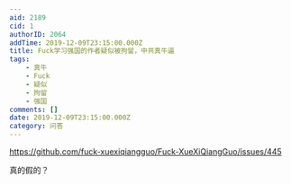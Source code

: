 ```yaml
---
aid: 2189
cid: 1
authorID: 2064
addTime: 2019-12-09T23:15:00.000Z
title: Fuck学习强国的作者疑似被拘留，中共真牛逼
tags:
    - 真牛
    - Fuck
    - 疑似
    - 拘留
    - 强国
comments: []
date: 2019-12-09T23:15:00.000Z
category: 问答
---
```


https://github.com/fuck-xuexiqiangguo/Fuck-XueXiQiangGuo/issues/445

真的假的？
